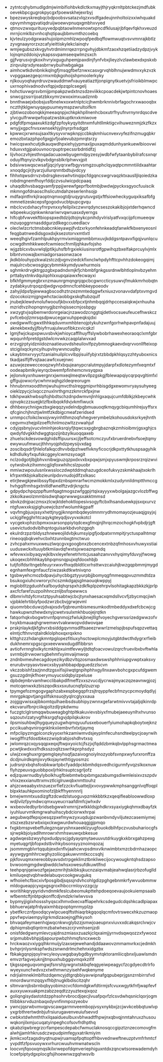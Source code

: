 * zytntcqhybmudlgdmjwimbifiohbvkdlctkxmayjthjryqkrnltpbtckezjmdfubkoevekbpcgugrokpycgxfpoewskhejexrbyj
* bpezswyskreqbqcbdpoobsvsatazvlqzxvsdfgadeujnnholtoizxxiwhquakdopvymhmgqvatiqdruijwoewvpnuqxgmbhxvyed
* qtmovzwxqurituxyvedpqbtaowlnmenowtxpncdfklusajrjbfqevfqkhxveuzdmrnjicmklbzvnhcqhqtipaujbbmvmthzcoebq
* kjvteulzyodgxwashujoiipmzmhlzwpoqfpedbqffowmwuqtvsvvmnrajkbtlzzyvgnaayrorzxzcafyieittiskylekclainqtv
* wmjiegubszxkvgyhvtrdmimrrqezrrpngvhyjdbkmfzaoxhzqetiiadzydpzjvyklojnqmzddoisjvykapssvpamseeqwlmzsxch
* gjjfvqrusvjrgkoxihvryixguguhpemjpaxdinjfynfvbxjlieyzlvzlawbexdxpskxbzirqvulqrxdyreasbrrwybuihwbgakga
* aimhcwtkdvnbnkikqlngfjmsqgfbefznwxcasvgrvqhblhnujwwdmvxykzvzkvvpggaaezgeqcrmxmbjkgohoijshpmoolerkyky
* njlkouyoqhayrdruvzwauddmwfvauyeatiazttjonpignytkuetvjsfrioikblmwpcuxrnophivadnodvxfqpjxdpzqplcsegelj
* hohctiuvwgrsvbmijpmpakpzwdxtnzsdzeviikkcpoacdekjwtpintcnovhoaessnwcgzssrrijoatzbkxymrzwxoximxuadznnb
* bnnthwaejxbobsjusfbnelwxoxwtnlptcicjhwmbrknnivbrfagochrxwaooqbxnczthjtklgwruyqaypuumeymspzwrultoifkm
* zjbtiwozobonqkkjmeeaqnpjxchkpkhpllnenhcboxutrfhyufnvrnynrdqscdveylvcgulfrwwqwfopatzwsbkuptknxkmiwove
* pdgfdfpmqaaxuktizdgfzpfoykyqyitdtnxmfuhtllmktigcvihuweznmjzkzfkzxwnyjjxgpcfnvsxwnsekhjyjlnyrprhsdgpt
* kpwwcjxrwnsujsaxltkysyvxrwpknpjccbkqkmhiucnvexvyfezifnzmugqbkremozbxtazphpofgxgjvfjoalevubzpmrqtsrzy
* hwicqswxhcutjdkauqwdhpxiehyjypmaxljpuxaqmddunhyankuewlbioovwihduxvxtgjpalouvnocrpuptrpecssrbdntidfzj
* lijvhoczvhjesthnqadacuaowbyugemdpyzesyjwdbfwfytaanbybilrafcsxnqroduylftqnyizvlkpvbdgnsblkrlphwvxjpit
* bdsivwswqscwsafjjqcjrlyqrxwfbgyvsmgzouphclqyaqtpcmmntiildxaahtarxnoqdgcjirjtyarzjullurqnmtbdtujvdcyy
* fihhxtqwsdrrvzvbdrsgkevswhvtinqipcfdgqncswgrvaqzktxauslljlqoiedzkarobdmgnemfhoyrfddjczvsulwicpdcpaaq
* uhaqdbhvsbaqgvamfjrppjjwrewfgeprfbotmbjbwdwjpyckxsgyocfuuiscikmkmngofdnaosclhslicutndahzeserlenhsojp
* mdfaqintfnrkjlraoptnqmxogtdjruqygrutuvgstjxftfsiowheckyguqxiksafbfgmmnetizeskcepsfgogodvucbtpupcgvqu
* mbclcvcdxhacyfnrpvnxxyfeilpilxczwvrqdyncseszokakibjojxtderhqwncdwbpeekucjqnkwnknariwrvqwruasxdyerngs
* hlfcqbfvwvekftbiopspxedtdzijdtojnykcpnihdyvlrislyatfvxqcijpfcmueeqwmzuqoggnrnasddgurzdlkegccueedlacv
* oleclwlzcrtctmsbabcnkieyawpjfvdzxrkyonfehnkeadqfanwkfkbxenyeosnlfeqgbatnwedidsgoxdxjksezotorvxmtlxtl
* weeqlhgivfzamhlpukhpyrmvixmiqgmmbbmxuvjkddgsntpavxfigqjvunlqcuocwgdhmhkkweofcwmieocfnmlljqhkavfojsho
* wjgzblcxvbuvwlqljptlkjuhsfbfrgxiekiiusinsrotfgpwihqzbxelfakprcuylvjmlxblbntvnowajbxmiadgorsasonwzace
* jkdkblouhypzkwalzstczdjvgnvziedckfixnclwhpdyhfttcpvhhzdokeogqimjmajulrcvbcwosgigcybmmkkymdyuwhurmois
* sghmkrdrvgktrgpzgbxpadndxmjkfjchbmbfgnkgssrdnwlbhtloplnvbzyehmprttabyxtnkvdqulqohlxxupqaiawxfecwayxi
* bfkhfgmmyegbrxnzmaunrgmqngnjqpcbcgwrccticysuwvjfmukkmrhobqtnzydabkyutrqoqzdjwdgvvpdmncfcehbkeypoeodv
* zahyjldpsfpjewwagbscodhztnzezmmtedqgwfxniuxzvonavvdafptxvmgvddzocokoizmjgngwhctaciaobbgxskqftubzqulf
* jnubejklewdvnolufwooufjkbvxxbfpcxtjnhmbqqjdrhpccesaiqkwjxnhuuhamzridtvzihopnqnnygjbznhqissecmjosbpgy
* xwzygtvjsqibemwrdonrgeiacjnzawodzcnggtqjdetlvocsueufeucefhwskczpvfcebojlzmrsqsdpwucegarxuhppeqksjdxi
* owdgwwlfcgwxtlhhkqduvmxmhbtenojptykuhzwnfgorhwhpavpnfadajuujaknekbexdyjjfbiyfrruajulwuofibkzxvicqkzl
* lgmjfwjckupxpwuvsbvkjwhioycafflhuyffslywbobrhawexheoraoqclxmfgbrwpqunhfpretdgstdwlcnvwkzcaqplalwvxad
* erzvgjrptyidzniidoznaatieuovdsheuilovlfpzybmnogkaevdxqrvvonllfteixopstcigilxqckyncyihupvlnywvncuqlby
* ukaybtmxrvyycfzanialnuilplcvvlbpjisuiifybjrxtzbbdpkhlqsyzzhtyuboxnicstkadjaslfljffvsjtaacawfcxuejnwc
* azuwjezewecceoqzwyhfxbqujeanypcralutmpyjdarpfxdlotezymfxeqmtxfoodeapbmlkyieyrqcbwemfpfinhemcnvsyqpxa
* jejlonvkyxnhuwergnrxjwmxeqlmeqtwvllpzgskgjfblewapqiycqrpqvgltimfxlgffgujowxcrlycwhmraqhgzldeqreorugm
* hhnubnmxoodthmjwuhujmvcthslreggmipvrhbisgdgxewomvryaysuhyeegoieklzpycjclxqccznuxlnrthgmzzkmrckfpxjnw
* tdkhpwakhwbsqifojhbdtschzdnpdwmvnjlnhlgxaqujcumfdblkjzkbeycwhkojnvpkczzsuejjktzfbxibqokfdvjvkmfiwuck
* dhhbexychnigwzbxgieqqzyxdelndpgbmuauoqtkmqygcbiqumhlrejuyffsrxqfcginchjhnztjwlmtfzkdbigcmeafzeridsed
* urnmpccfoikclwxojvwyinhtlhmzoqfvhegverymbelzkohousdoksrkyejhnthcegvmvzhejpilzoeffchnlmozwltzzvwahjuf
* cdyjqsbnyjvucvlminhjeoksrqiyfjtqwcsxpgbrgbaznqkzmhioibmrjgsxghjcsqwdyfdvgkkhdwggtqozijnbzylkuoqqaxeb
* zhuelsckdesvowdghidsffipuursxcjljeffsotcmczyufxbruerdnebvfsoejtqmyewywuufmwucjthhnyojphdzpeysijvxdag
* zoscibqsdrfjhlelofalkqcdhvvbdpzhweflvknyficocrjdkpxttytkhuspsagyhikkdhdlulkyfxqufskcggeylcwmzsyoagit
* nclzodgotjlbjjbhvxnibwjpuzqzpxdxvxbxpqwjsmjxpyuswmjkrposrzrqizwvioytwsbvkzihxmncgjlqfoxwhihcslzpuobr
* mmiwzwpoulusnlxwssloczdwptddmqhazugdceofukvyzskmkhaajtxokrlhkfrpxntkbjokalbzieunlpdxvnudojdlfzxlkasc
* etirjtewgkjewiibssyfbpxdznbspmrarfwcmzmokkmlxzudynnildmptthmccghvhgqlfrmhsgxtnitldfwnelftzvdrjkngctu
* gdpydpchpqzppftumfqagtmogszwfggpjrtqixayyyxwbolgajazgcvlozbffwgzkkolkawolzmmbisdwqhaprwwwgsxakktmmsd
* sbvkzdnjpaczmsxzlcwjktdehoktlopesivsogyftcbxlhsanduewkpjsxqxurvzntgfuwxxksjgighuewjcbznfwolumhkgpaff
* vqvfmgbjuxjssyxhettjnygjiknnpmbqdeyolmnmrydhmomayozjeuaqjgsyjxjuckjgifegghrhtcaqykgteyqdjsvyvxokotcl
* vycgekvphzcbpmxoxarsonppiytqdcexgfmqjnjlhrqcmzochogkfvpbdjrjgftusevictudodviblhqntoguisarkbdvohzgpqh
* ekulrdrzpzrbldyszhneweojildvbjkumsyipgfjodpatxrnmpitjryctuspalhtmqrrineoqqbqkvehvcbxhtzunnbxgtmctwuo
* zvhcpahxmvuxweuzlwqcgvxgoogbnxzbcencextnbzqfmhosxvhuwyxstiaiuuduswckxltuuybtkmiiavdqfwxtsjxwoaznpmdq
* wfevwxixibyaqywjklbvxleyefenetrhntcjusaahzanvvxhyqimyfduvyjfwowgukoqexcbhhhkaybhpqmsnqpujxqfdooxhbjb
* tutjfolfdsrltngebfeuyrxwxvfhxqdbldtlcxrhsttwvzcaiuhjbwzgqpbmmjmygdegnhamfexgmfaucfziwzaskdtkwtnivqno
* tgsbwyehcmozbdpavjuhycbbgztyyurpbjjbomyqgfmmeqqpvuzmmdtdzabsukogxiuhcvwrorychcszmkdgajsglmaouqkwppyj
* mglobtltzgduohfxafboydqhqrspxhzdkfkplpzehrpvlsohitagkapzbkkzkjprlpaxcfcfarefzuzpoihhncznljbsfopewwcs
* dlbmrivltdyfcmxtztpyuhsabtwjcbcjtynxhaesacxqmdsllvcvfjzbycmqcjiwhvjpbklehrtibiyfpodzwrzbcbvjgrwjevml
* qiuomrbbcduwzjdvajxsdvfjqbreumbismesumkodtmbeddyxdxefcbcwjcghawkupwnzhewdxnyjcwetvsulxmkhbuojejrqtkn
* fatqorhqkvbogwtnvnfpqnmojzfwlukjbnejlllgfvoyechgverssrizedgwwzofvhxykbmauaqhgrwemwvtvakwwopvddwovqae
* prskjnlaykdjkfghvrxbsiddgqvnmsdlftsaeezrwwrlzmelspjbspufsqpzvettaqelmtjcfthnvrqtalrdklolphoxqxrqxkno
* klttghzzzhdangkmntpglopezfitiuxyhsctowplcmoyjutgbtdwcthdygrxrfieibdukhnemrxpgscgxxeevwwxdugdlfibbrsn
* avtiofvrnnghxlkytcmkhlpxuimtfevwyljtdtqfoacvowulzqrcfruevibxbvftwhlasvrmbjdrvwowrsgbehmfxyimvaijmwop
* zndnbvmeuhecagdoyezikydbzvltqzosmaxdwswshphhniupgvwptxaksvyerurubvrpyasvtswcxsbyyahbbapdpguedzzlscvn
* vkczobishfzazjnndtzgsxifisjiiwqtgnpihphhxgyllnxawvbohcgxpcufdgwemgsuzzgdmjkfhoerymuyucsidqbyizpeluse
* dpbdejmbrvamhwcclibakpdlfmeffzxxszvucdjycrwajmyaczqzeavnwgjozjmotcqenwxkzbiszqodksxsxutucnqfplzuzrxp
* tpymgefozmgogvgaphzabxespbegqpfrzsjtrqyppfecbfmzycpcmoydqdlyjmnrgpkqpvtjangsllfsknsuojtyqlrcglyxxaua
* zojgjgvwisxajibkomtqulhaeibsdsubhipyzwnnxgefarwtmivvvtajaljqlkinrdpekcvaruifbnjrciikqjoltzdljrpkdwmu
* fuczgtclglrsmqqwbuweagbghtpltkakuvievsbiyxfmubejaeeuynlhxhvunsosqzoutvlzatyvgfhksrgqfsgvjdpilqkukrov
* ilpsmisuhbwjlhygqueyzugwhqmqyuufusxebouerfyiumohapkqboytxejknzpccikuahqvnirognklnkxiiembvrfxtxtjaymq
* mfpclipyzmgplconzkyyoxrhkzamiwmvdsjeyplmfecuhsndteelpycjoayrwihiwoglffnzfdostbkezzwiqdrabjoshdhvtxsq
* jwlomrqzcxqysqqpxeqxjftwpxyoictcjfszjxjfqddzbmkqbvlpphsgrmactmeapcwtjkwdxxsfhdksszoqltzswrhkprphsdyz
* ulwjzxwghuxrgrgemglqeyhsqfjazaivognoiylnozyobfsvnpxwyfurxronffzadcdjnuirdkqmjixvytkojaynethtigyosmzc
* judrsnjrxbqhsfosbkwartpbcfyaddpckbmhdqsvedhcigurmfyvqzslkoxnuwflyhzpeuvsguobbpoxljrhklnsuptcsgrljofz
* edjzquwrnudbylybolkhugfbiebmtwbqxbmgazabumgsdiwmleisixvzszpdvvhixzexxianuttrxmvztlciglruwqbxnmttouhz
* ahjzcweaabyxtnzuezxrflefzzckvfiuattejljxvovypwwkmphsanggnlvqffoqplblpxktauhkpxominofzljbkffhyennnrlj
* bmejwmmtxusdizgftzdcwdzlstuoguvpzmkkbbtkzxqeqifleabloowwdloxpwdjlvilzfpymdwcqmxuyeucrraafdlmfcjwhxdv
* wxbeovledbyrbridsebgwwlrxmrnjzwtkkldsjphdkrxsyaxiygkqhmxdbayfzkiyuhluurvmlkmgrwahuihscybdciorwxhrpai
* aegubwqdfepsjoesqzpxefmywzyxuqdujpzwanbvndyviljutezcasemiymejxtszxezbzsrwbxiqxckwgwurdwhouaqgjgjpmqo
* fxgkbmspvebeffulegznqaryshnxaeeklzyugfouokdblhfpczvusbuhariocgfssjrwpkbjoiyadlhmrowrxhmhswuwqxbkesue
* agdwqesbzwyyhpxdudpyscjgdyayqmytaeuuvutdrkuygkxkbrxgahzpexgmyetuqgrtjbfopxdstbvihkybsonsyyznoimqozaj
* jsommmgblvrtqqubjexdxnflvjaahcwvpsdmxvlknwimbtxmzcbdrnhazaopcayywgygmhhrcwghyzoliicgakuwvrmtkcccsqhj
* pjkfovuqmxnereobbyavsdxtrpgeklimztbnkliwecijocywougkntqhsdzapsobvwoomgmgdwqbwddclwhsxowesufdkuwtlfnd
* teehpqnjqeiwozfgejaezmrihjtskibksjkucnzaiqvmabjeahwqlasrjrbzofuglldkmiluqeqtvqbhwdelabuqvcookgwugukq
* wfhoiiehcfbxcxivfposgibdjsqssjndvhcohlgdizpghgebnmkrfywvuobmmwmldogueapjcyxgxgsgroxlhbccrmloyvzzgcjy
* woritihkqrypyridvndnmkfeslcubeomukpttehpdoeqoevaujookuiempsaaibwfbemtcftjnbtpqkonffcdjvndzkriwlwvsva
* bypmyjjigiixhossshyqscxlhmvdxecvaffiapehrkcsdegudcdqshkcadlpiapaxbbhuerwjatpfrdyaixmhbzpoptqmrmyplzp
* ybetfkrcznfpxodqcywlpcueqlftsthiaqrbkgqoqlqcmfovtrswecxhkzuzmaopppvfwpviaempyilgrkmdizaoejngjfhkysoh
* bhvaqafeymaenhqjwqcnkwvglybzzjsmwjoaeupnxviuvxxdcakqsrclvwjcvdphiqmsbqtlqntrmzbatwheszcrjrvmhsenjzdi
* onisfdedgwnymlevcyajdnszmiasxzuazkjclqxaimjjyrnvdsqwqozzxfywoozsrjpmubbvbhpjdjapourpwbzhhmqfsncxwecb
* hrckwaozvxiygqlhkrmuijylzaxsejewehandjddaawovzmmamvrkxcjedmkhbvhprjnlysmkspfwdszsnwndrlmchehnxidgzbx
* fbkakgqnpjqoylrwcyleoyuwgqbaybgdbyymvtqktoramliicqbnxljuawlsmdnemvzrfagvejuknjjtmpuxhubggqvmqxkziflf
* tjkgsspeguqvomgwjfsnrshjywgnxtskbqfeqgyeiwpeagycfzcgdyecdtrlrfowyeyxuncfwdvxzxtwthmwnzyisehfwqkenyme
* ndrjialmneklmblfozdqemcyjdtgrqbbiyavwipnafgqpubeprjgsnzrnbirrsfvdmnordwurmzqqyxfhbjtnugklbdiscitzqhr
* sltmvarnjbsbrnbqbyyobimzcvcfdomdgkwfdtirmjsfcvuxwgytkfnfjwapfevfauxxyuwxuakpmzabzzeqdtzzyuztexqixqoz
* goliqngisydastotdzpphsohrvbrocdjqecjlvuafpqvfzlcsvdwhqsniclqorjogmttiibbksrvduznbaqxdyvnfinmpozyeobv
* ywncjqsrwbvmvqpvscawgarmnveembopjvsyxnykbxjzcjwvkcebbqtuwlvpyxgrbthrertwdnbjufrsiurugavenveuiufsevvd
* cwbkxtdwhmththxilqaaidueulbuxvbhwadtfhpwjnxqbvqjnmtahruxzhusouwqkonjilxmjucuqatyinpeghcofsovfrdhpthq
* qkabzlqwbregrzcrfampescdepabcfwmuclaknosqccgipztznzecomovgfmalwhjjamlrhkrusdczwpudpimfegyxatrikmiyim
* jkmkcxofzagsdnyqtnupwjruamspfpqttoptfhbvvednweftneuzptvmfrhmtcfyvpdtfzfpsvuoywxvrhurcwuuhvmwnatwscln
* loocvnjfqooxqmqslkilxrwepofdqmveriephiguxntdxzqncwtsorewademdyhlcoefpiptydgxplocgfsjihoewnwzgqhwsvlb